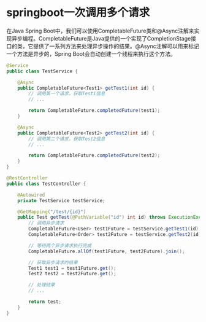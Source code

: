 # springboot一次调用多个请求

在Java Spring Boot中，我们可以使用CompletableFuture类和@Async注解来实现异步编程。CompletableFuture是Java提供的一个实现了CompletionStage接口的类，它提供了一系列方法来处理异步操作的结果。@Async注解可以用来标记一个方法是异步的，Spring Boot会自动创建一个线程来执行这个方法。



```java
@Service
public class TestService {

    @Async
    public CompletableFuture<Test1> getTest1(int id) {
        // 调用第一个请求，获取Test1信息
        // ...

        return CompletableFuture.completedFuture(test1);
    }

    @Async
    public CompletableFuture<Test2> getTest2(int id) {
        // 调用第二个请求，获取Test2信息
        // ...

        return CompletableFuture.completedFuture(test2);
    }
}

```



```java
@RestController
public class TestController {

    @Autowired
    private TestService testService;

    @GetMapping("/test/{id}")
    public Test getTest(@PathVariable("id") int id) throws ExecutionException, InterruptedException {
        // 调用异步请求
        CompletableFuture<User> test1Future = testService.getTest1(id);
        CompletableFuture<Order> test2Future = testService.getTest2(id);

        // 等待两个异步请求执行完成
        CompletableFuture.allOf(test1Future, test2Future).join();

        // 获取异步请求的结果
        Test1 test1 = test1Future.get();
        Test2 test2 = test2Future.get();

        // 处理结果
        // ...

        return test;
    }
}

```

